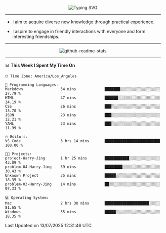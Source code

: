<p align="center">
  <img src="https://readme-typing-svg.demolab.com?font=Fira+Code&weight=500&size=32&duration=2500&pause=1600&center=true&vCenter=true&random=false&width=1024&height=64&lines=Hi+there+%F0%9F%91%8B;I'm+delighted+you+could+make+it+here+%F0%9F%8E%89;I'm+Harry%2C+a+college+student+still+finding+my+way" alt="Typing SVG" />
</p>


---


- I aim to acquire diverse new knowledge through practical experience.

- I aspire to engage in friendly interactions with everyone and form interesting friendships.


---


<p align="center">
  <img src="https://github-readme-stats.vercel.app/api?username=Harry-Jing&show_icons=true" alt="github-readme-stats"/>
</p>


---

<!--START_SECTION:waka-->
📊 **This Week I Spent My Time On** 

```text
🕑︎ Time Zone: America/Los_Angeles

💬 Programming Languages: 
Markdown                 54 mins             ███████░░░░░░░░░░░░░░░░░░   27.79 % 
HTML                     47 mins             ██████░░░░░░░░░░░░░░░░░░░   24.19 % 
CSS                      26 mins             ███░░░░░░░░░░░░░░░░░░░░░░   13.70 % 
JSON                     23 mins             ███░░░░░░░░░░░░░░░░░░░░░░   12.21 % 
YAML                     23 mins             ███░░░░░░░░░░░░░░░░░░░░░░   11.99 % 

🔥 Editors: 
VS Code                  3 hrs 14 mins       █████████████████████████   100.00 % 

🐱‍💻 Projects: 
project-Harry-Jing       1 hr 25 mins        ███████████░░░░░░░░░░░░░░   43.89 % 
problem-04-Harry-Jing    59 mins             ████████░░░░░░░░░░░░░░░░░   30.43 % 
Unknown Project          35 mins             █████░░░░░░░░░░░░░░░░░░░░   18.35 % 
problem-03-Harry-Jing    14 mins             ██░░░░░░░░░░░░░░░░░░░░░░░   07.33 % 

💻 Operating System: 
Mac                      2 hrs 38 mins       ████████████████████░░░░░   81.65 % 
Windows                  35 mins             █████░░░░░░░░░░░░░░░░░░░░   18.35 % 
```


 Last Updated on 13/07/2025 12:31:46 UTC
<!--END_SECTION:waka-->
